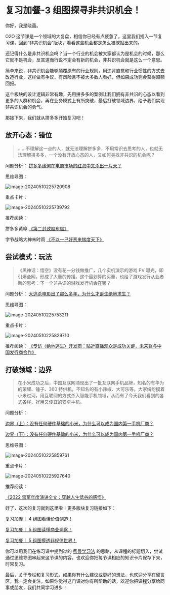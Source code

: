 # 复习加餐-3 组图探寻非共识机会！

你好，我是晓蕾。

O2O 这节课是一个领域的大复盘，相信你已经有点疲惫了，这里我们插入一节复习课，回到“非共识机会”版块，看看这些机会都是怎么被挖掘出来的。

还记得什么是非共识机会吗？当一个行业的机会被大家都认为是机会的时候，那么它就不是机会，反其道而行说不定会有新的机会，非共识机会就是这么一个意思。

简单来说，非共识机会能够颠覆原有的行业规则，用违背直觉和行业惯性的方式去改造行业，这样做有争议、有风险且不被大多数人看好，但如果成功则会获得超额回报。

这个板块的设计逻辑非常有趣，先用拼多多的案例让我们拥有非共识的心态以看到更多的人群和机会，再在业务模式上有所突破，最后打破领域边界，给予我们实现非共识机会的勇气。

那接下来，我们就从拼多多开始复习吧！

## 放开心态：错位

> ……不理解这一点的人，就无法理解拼多多，不用常识去思考的人，也就无法理解拼多多，一个没有开放心态的人，又如何寻找非共识的机会呢？

问题分析： [拼多多缘何在电商市场的红海中又杀出一片天？](https://time.geekbang.org/column/article/573029)

思维导图：

![image-20240510225720908](./assets/image-20240510225720908.png)

重点卡片：

![image-20240510225739792](./assets/image-20240510225739792.png)

推荐阅读：

拼多多黄峥 [《第二封致股东信》](https://mp.weixin.qq.com/s/d0J4tM1m4v656FX4RF2m_g)

字节战略大神朱时雨 [《不以一己好恶来揣度天下》](https://mp.weixin.qq.com/s/tie4K-jAh3_9tkDUtpL81w)

## 尝试模式：玩法

> 《黑神话：悟空》没有花一分钱做推广，几个实机演示的游戏 PV 曝光，即引爆全网，形成了大量的传播。这个最划算的买量，也给了游戏发行从业者新的思考：下一个非共识的游戏发行机会在哪？

问题分析： [大逃杀电影出了那么多年，为什么才诞生绝地求生？](https://time.geekbang.org/column/article/573814)

思维导图：

![image-20240510225753211](./assets/image-20240510225753211.png)

重点卡片：

![image-20240510225829710](./assets/image-20240510225829710.png)

推荐阅读： [《专访〈绝地逃生〉开发商：贴近直播观众是成功关键，未来将与中国发行商合作》](https://youxiputao.com/articles/12318)

## 打破领域：边界

> 在小米成功之后，中国互联网涌现出了一批互联网手机品牌，知名的有华为的荣耀、锤子、360 特供机，不知名的有小辣椒、大可乐等。大家纷纷摸着小米过河，用互联网的方式杀入智能手机领域，从而有了今天我们看到的各式各样、好用又便宜的安卓手机。

问题分析：

[边界（上）：没有任何硬件基础的小米，为什么可以成为国内第一手机厂商？](https://time.geekbang.org/column/article/574545)

[边界（下）：没有任何硬件基础的小米，为什么可以成为国内第一手机厂商？](https://time.geekbang.org/column/article/575473)

思维导图：

![image-20240510225859761](./assets/image-20240510225859761.png)

重点卡片：

![image-20240510225927640](./assets/image-20240510225927640.png)

推荐阅读：

[《2022 雷军年度演讲全文：穿越人生低谷的感悟》](https://mp.weixin.qq.com/s/1uj6d9yY2wFKuqQXNzV4-g)

好了，这次的复习就到这里啦！更多版块复习链接如下：

[复习加餐｜ 4 组图看懂价值创造！](https://time.geekbang.org/column/article/577722)

[复习加餐｜ 5 组图读懂商业洞察！](https://time.geekbang.org/column/article/577985)

[复习加餐｜ 5 组图摸透非规律世界！](https://time.geekbang.org/column/article/578240)

你可以用我们在练习课中提到过的 [费曼学习法](https://time.geekbang.org/column/article/576925) 的思路，从课程的标题切入，尝试通过思维导图串起来这节课的内容。也欢迎你把每节课相应的知识卡片保存下来，时常复习。

最后，关于专栏和复习形式，如果你有什么建议或更好的想法，也欢迎分享在留言区，我一定会关注。如果你觉得这门课对你有所帮助的话，欢迎你把课程分享给同事或朋友，我们共同学习进步！

